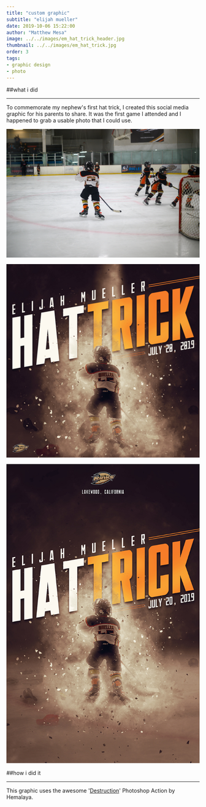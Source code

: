 ```yaml
---
title: "custom graphic"
subtitle: "elijah mueller"
date: 2019-10-06 15:22:00
author: "Matthew Mesa"
image: ../../images/em_hat_trick_header.jpg
thumbnail: ../../images/em_hat_trick.jpg
order: 3
tags:
- graphic design
- photo
---
```


##what i did

***

To commemorate my nephew's first hat trick, I created this social media graphic for his parents to share. It was the first game I attended and I happened to grab a usable photo that I could use.

![Back of Elijah playing hockey](../../images/em_hat_trick_photo.jpg "Back of Elijah playing hockey")

![Elijah Mueller Hat Trick, July 20, 2019](../../images/em_hat_trick_square.jpg "Graphic for social")

![Elijah Mueller Hat Trick, July 20, 2019](../../images/em_hat_trick_poster.jpg "Graphic for printed poster")

##how i did it

***

This graphic uses the awesome '[Destruction](https://elements.envato.com/destruction-photoshop-action-explosion-effect-XVFC62L)' Photoshop Action by Hemalaya.

